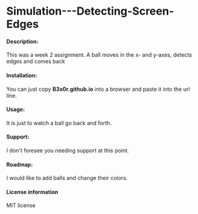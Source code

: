 # Simulation---Detecting-Screen-Edges

#### Description:
This was a week 2 assignment. A ball moves in the x- and y-axes, detects edges and comes back
 
#### Installation:
 
You can just copy **B3x0r.github.io** into a browser and paste it into the url line.
 
#### Usage:
 
It is just to watch a ball go back and forth.
 
#### Support: 
 
I don't foresee you needing support at this point.
 
#### Roadmap: 
 
I would like to add balls and change their colors.
 
#### License information

MIT license
